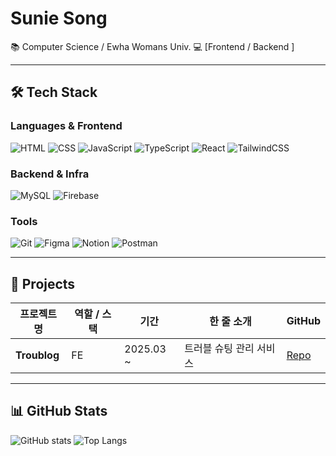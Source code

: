 # Sunie Song

📚 Computer Science / Ewha Womans Univ.
💻 [Frontend / Backend ]  

---

## 🛠 Tech Stack

### Languages & Frontend
![HTML](https://img.shields.io/badge/HTML5-E34F26?style=flat&logo=html5&logoColor=fff)
![CSS](https://img.shields.io/badge/CSS3-1572B6?style=flat&logo=css3&logoColor=fff)
![JavaScript](https://img.shields.io/badge/JavaScript-F7DF1E?style=flat&logo=javascript&logoColor=000)
![TypeScript](https://img.shields.io/badge/TypeScript-3178C6?style=flat&logo=typescript&logoColor=fff)
![React](https://img.shields.io/badge/React-61DAFB?style=flat&logo=react&logoColor=000)
![TailwindCSS](https://img.shields.io/badge/Tailwind-06B6D4?style=flat&logo=tailwindcss&logoColor=fff)

### Backend & Infra
![MySQL](https://img.shields.io/badge/MySQL-4479A1?style=flat&logo=mysql&logoColor=fff)
![Firebase](https://img.shields.io/badge/Firebase-FFCA28?style=flat&logo=firebase&logoColor=000)

### Tools
![Git](https://img.shields.io/badge/Git-F05032?style=flat&logo=git&logoColor=fff)
![Figma](https://img.shields.io/badge/Figma-F24E1E?style=flat&logo=figma&logoColor=fff)
![Notion](https://img.shields.io/badge/Notion-000000?style=flat&logo=notion&logoColor=fff)
![Postman](https://img.shields.io/badge/Postman-FF6C37?style=flat&logo=postman&logoColor=fff)

---

## 📂 Projects

| 프로젝트명 | 역할 / 스택 | 기간 | 한 줄 소개 | GitHub |
|-----------|------------|------|------------|--------|
| **Troublog** | FE | 2025.03 ~ | 트러블 슈팅 관리 서비스 | [Repo](https://github.com/IT-Cotato/11th-TroubleLog-FE) |

---

## 📊 GitHub Stats
![GitHub stats](https://github-readme-stats.vercel.app/api?username=your-id&show_icons=true&theme=radical)
![Top Langs](https://github-readme-stats.vercel.app/api/top-langs/?username=your-id&layout=compact&theme=radical)

